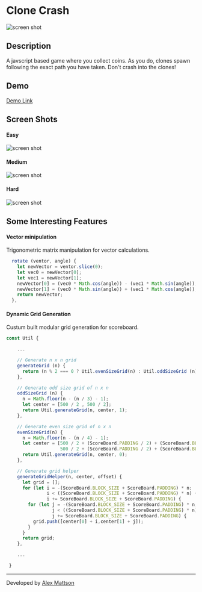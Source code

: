 
# Clone Crash

![screen shot](https://s15.postimg.org/aji1hna0r/Screen_Shot_2016_09_13_at_9_12_43_AM.png)

## Description

A javscript based game where you collect coins. As you do, clones spawn following the exact path you have taken. Don't crash into the clones!


## Demo

[Demo Link](https://amattson21.github.io/clone_crash/)


## Screen Shots

#### Easy
![screen shot](https://s3.postimg.org/4gn6s33lv/Screen_Shot_2016_09_13_at_9_33_25_AM.png)
#### Medium
![screen shot](https://s16.postimg.org/hurk32gt1/Screen_Shot_2016_09_13_at_9_35_27_AM.png)
#### Hard
![screen shot](https://s16.postimg.org/i0ky673tx/Screen_Shot_2016_09_13_at_9_48_52_AM.png)

## Some Interesting Features

#### Vector minipulation

Trigonometric matrix manipulation for vector calculations.

``` javascript
  rotate (ventor, angle) {
    let newVector = ventor.slice(0);
    let vec0 = newVector[0];
    let vec1 = newVector[1];
    newVector[0] = (vec0 * Math.cos(angle)) - (vec1 * Math.sin(angle));
    newVector[1] = (vec0 * Math.sin(angle)) + (vec1 * Math.cos(angle));
    return newVector;
  },
```

#### Dynamic Grid Generation

Custum built modular grid generation for scoreboard.

``` javascript
const Util {

	...

    // Generate n x n grid
    generateGrid (n) {
      return (n % 2 === 0 ? Util.evenSizeGrid(n) : Util.oddSizeGrid (n));
    },

    // Generate odd size grid of n x n
    oddSizeGrid (n) {
      n = Math.floor(n - (n / 3) - 1);
      let center = [500 / 2 , 500 / 2];
      return Util.generateGrid(n, center, 1);
    },

    // Generate even size grid of n x n
    evenSizeGrid(n) {
      n = Math.floor(n - (n / 4) - 1);
      let center = [500 / 2 + (ScoreBoard.PADDING / 2) + (ScoreBoard.BLOCK_SIZE) / 2,
                    500 / 2 + (ScoreBoard.PADDING / 2) + (ScoreBoard.BLOCK_SIZE / 2)];
      return Util.generateGrid(n, center, 0);
    },

    // Generate grid helper
    generateGridHelper(n, center, offset) {
      let grid = [];
      for (let i = -(ScoreBoard.BLOCK_SIZE + ScoreBoard.PADDING) * n;
               i < ((ScoreBoard.BLOCK_SIZE + ScoreBoard.PADDING) * n) + offset;
               i += ScoreBoard.BLOCK_SIZE + ScoreBoard.PADDING) {
        for (let j = -(ScoreBoard.BLOCK_SIZE + ScoreBoard.PADDING) * n;
                 j < ((ScoreBoard.BLOCK_SIZE + ScoreBoard.PADDING) * n) + offset;
                 j += ScoreBoard.BLOCK_SIZE + ScoreBoard.PADDING) {
          grid.push([center[0] + i,center[1] + j]);
        }
      }
      return grid;
    },

  	...

 }
```
---
Developed by [Alex Mattson](http://www.alexmattson.com)
